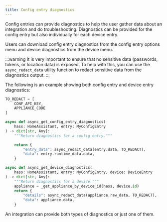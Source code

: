 ```yaml
---
title: Config entry diagnostics
---
```


Config entries can provide diagnostics to help the user gather data about an integration and do troubleshooting. Diagnostics can be provided for the config entry but also individually for each device entry.

Users can download config entry diagnostics from the config entry options menu and device diagnostics from the device menu.

:::warning
It is very important to ensure that no sensitive data (passwords, tokens, or location data) is exposed. To help with this, you can use the `async_redact_data` utility function to redact sensitive data from the diagnostics output.
:::

The following is an example showing both config entry and device entry diagnostics:

```python
TO_REDACT = [
    CONF_API_KEY,
    APPLIANCE_CODE
]

async def async_get_config_entry_diagnostics(
    hass: HomeAssistant, entry: MyConfigEntry
) -> dict[str, Any]:
    """Return diagnostics for a config entry."""

    return {
        "entry_data": async_redact_data(entry.data, TO_REDACT),
        "data": entry.runtime_data.data,
    }

async def async_get_device_diagnostics(
    hass: HomeAssistant, entry: MyConfigEntry, device: DeviceEntry
) -> dict[str, Any]:
    """Return diagnostics for a device."""
    appliance = _get_appliance_by_device_id(hass, device.id)
    return {
        "details": async_redact_data(appliance.raw_data, TO_REDACT),
        "data": appliance.data,
    }
```

An integration can provide both types of diagnostics or just one of them.
